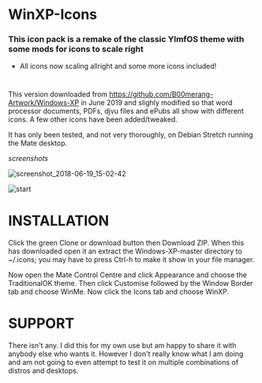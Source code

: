 # WinXP-Icons
### This icon pack is a remake of the classic YlmfOS theme with some mods for icons to scale right

- All icons now scaling allright and some more icons included!

#  

This version downloaded from https://github.com/B00merang-Artwork/Windows-XP in June 2019 and slighly modified so that word processor documents, PDFs, djvu files and ePubs all show with different icons.  A few other icons have been added/tweaked.

It has only been tested, and not very thoroughly, on Debian Stretch running the Mate desktop.

*screenshots*

![screenshot_2018-06-19_15-02-42](https://github.com/ThePillenwerfer/Windows-XP/blob/master/Misc/Screenshot%20at%202019-06-16%2015-13-04.png)

![start](https://github.com/ThePillenwerfer/Windows-XP/blob/abd642f17063ede881a5ad0384dbf71b58d75432/Misc/start.png?)


# INSTALLATION

Click the green Clone or download button then Download ZIP.  When this has downloaded open it an extract the Windows-XP-master directory to ~/.icons; you may have to press Ctrl-h to make it show in your file manager.

Now open the Mate Control Centre and click Appearance and choose the TraditionalOK theme.  Then click Customise followed by the Window Border tab and choose WinMe.  Now click the Icons tab and choose WinXP.


# SUPPORT

There isn't any.  I did this for my own use but am happy to share it with anybody else who wants it.  However I don't really know what I am doing and am not going to even attempt to test it on multiple combinations of distros and desktops.

